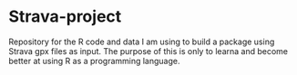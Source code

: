 # Strava-project
Repository for the R code and data I am using to build a package using Strava gpx files as input.
The purpose of this is only to learna and become better at using R as a programming language.
